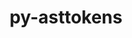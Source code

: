 ---
title: "py-asttokens"
layout: cache
categories: [package, develop]
meta: {"compilers": ["none"], "num_specs": 53, "num_specs_by_stack": {"data-vis-sdk": 11, "e4s": 20, "e4s-neoverse-v2": 22, "root": 53}, "oss": ["ubuntu20.04", "ubuntu22.04"], "platforms": ["linux"], "stacks": ["data-vis-sdk", "e4s", "e4s-neoverse-v2", "root"], "targets": ["neoverse_v2", "x86_64_v3"], "versions": ["2.4.0"]}
spec_details: [{"compiler": "none", "hash": "2y3tzxpvkxipjsk3jbraphhzqmz2ztax", "os": "ubuntu22.04", "platform": "linux", "size": "-", "stacks": ["e4s-neoverse-v2", "root"], "target": "neoverse_v2", "variants": ["build_system=python_pip"], "versions": ["2.4.0"]}, {"compiler": "none", "hash": "3kksnchpnbetdpiginr2afuv353ra2g5", "os": "ubuntu22.04", "platform": "linux", "size": "-", "stacks": ["e4s", "root"], "target": "x86_64_v3", "variants": ["build_system=python_pip"], "versions": ["2.4.0"]}, {"compiler": "none", "hash": "3vtq52q6kyfvevgulj73rufxijch64xz", "os": "ubuntu22.04", "platform": "linux", "size": "-", "stacks": ["e4s", "root"], "target": "x86_64_v3", "variants": ["build_system=python_pip"], "versions": ["2.4.0"]}, {"compiler": "none", "hash": "42znrmkp77um6tdbmpiyk7zjyyrys7nw", "os": "ubuntu22.04", "platform": "linux", "size": "-", "stacks": ["e4s-neoverse-v2", "root"], "target": "neoverse_v2", "variants": ["build_system=python_pip"], "versions": ["2.4.0"]}, {"compiler": "none", "hash": "4jyomqnn4olgdeo3xishg2gsq5dqzvnt", "os": "ubuntu22.04", "platform": "linux", "size": "-", "stacks": ["e4s-neoverse-v2", "root"], "target": "neoverse_v2", "variants": ["build_system=python_pip"], "versions": ["2.4.0"]}, {"compiler": "none", "hash": "57kkrtsivasdqom5so67bfh2ruov47pq", "os": "ubuntu20.04", "platform": "linux", "size": "-", "stacks": ["data-vis-sdk", "root"], "target": "x86_64_v3", "variants": ["build_system=python_pip"], "versions": ["2.4.0"]}, {"compiler": "none", "hash": "5rqtpg5z7rejwxoi7ekrhgdv66euwsa3", "os": "ubuntu22.04", "platform": "linux", "size": "-", "stacks": ["e4s-neoverse-v2", "root"], "target": "neoverse_v2", "variants": ["build_system=python_pip"], "versions": ["2.4.0"]}, {"compiler": "none", "hash": "6bi3i7mh3273qzkotplvr4q6b74ln6x3", "os": "ubuntu22.04", "platform": "linux", "size": "-", "stacks": ["e4s-neoverse-v2", "root"], "target": "neoverse_v2", "variants": ["build_system=python_pip"], "versions": ["2.4.0"]}, {"compiler": "none", "hash": "6giitnz3bty34yiui75r6gj6ecvy4r2t", "os": "ubuntu20.04", "platform": "linux", "size": "-", "stacks": ["data-vis-sdk", "root"], "target": "x86_64_v3", "variants": ["build_system=python_pip"], "versions": ["2.4.0"]}, {"compiler": "none", "hash": "75liof5jsdbo4zevys2mqjsh4mo4ppao", "os": "ubuntu22.04", "platform": "linux", "size": "-", "stacks": ["e4s", "root"], "target": "x86_64_v3", "variants": ["build_system=python_pip"], "versions": ["2.4.0"]}, {"compiler": "none", "hash": "a3nna64qr7ssuy5rgkqtbi72ihowqghs", "os": "ubuntu20.04", "platform": "linux", "size": "-", "stacks": ["data-vis-sdk", "root"], "target": "x86_64_v3", "variants": ["build_system=python_pip"], "versions": ["2.4.0"]}, {"compiler": "none", "hash": "ahuj7xoi2jhmjtqeknrpvpmnqgyff2l7", "os": "ubuntu22.04", "platform": "linux", "size": "-", "stacks": ["e4s-neoverse-v2", "root"], "target": "neoverse_v2", "variants": ["build_system=python_pip"], "versions": ["2.4.0"]}, {"compiler": "none", "hash": "bg6qt4kr5b3ebpi3v5iantakezh23leu", "os": "ubuntu22.04", "platform": "linux", "size": "-", "stacks": ["e4s", "root"], "target": "x86_64_v3", "variants": ["build_system=python_pip"], "versions": ["2.4.0"]}, {"compiler": "none", "hash": "c4egs5pz7igfuzfuzg7bxqzrs3nq5i5r", "os": "ubuntu22.04", "platform": "linux", "size": "-", "stacks": ["e4s", "root"], "target": "x86_64_v3", "variants": ["build_system=python_pip"], "versions": ["2.4.0"]}, {"compiler": "none", "hash": "c6a5vzbskcttgx762r7xy5ejcxqym2vq", "os": "ubuntu22.04", "platform": "linux", "size": "-", "stacks": ["e4s-neoverse-v2", "root"], "target": "neoverse_v2", "variants": ["build_system=python_pip"], "versions": ["2.4.0"]}, {"compiler": "none", "hash": "ck7tlnnf74ilctzjadkzbpltwgm2vj2m", "os": "ubuntu22.04", "platform": "linux", "size": "-", "stacks": ["e4s-neoverse-v2", "root"], "target": "neoverse_v2", "variants": ["build_system=python_pip"], "versions": ["2.4.0"]}, {"compiler": "none", "hash": "cpew4d67y5jsc6b2rhegs4qazra4vfkg", "os": "ubuntu22.04", "platform": "linux", "size": "-", "stacks": ["e4s", "root"], "target": "x86_64_v3", "variants": ["build_system=python_pip"], "versions": ["2.4.0"]}, {"compiler": "none", "hash": "csxjwkmwco6wz2flprtma24t3xuhfezy", "os": "ubuntu22.04", "platform": "linux", "size": "-", "stacks": ["e4s", "root"], "target": "x86_64_v3", "variants": ["build_system=python_pip"], "versions": ["2.4.0"]}, {"compiler": "none", "hash": "ctmqtwf4vpp4n2jd4bvguwsis7rcxe4f", "os": "ubuntu22.04", "platform": "linux", "size": "-", "stacks": ["e4s-neoverse-v2", "root"], "target": "neoverse_v2", "variants": ["build_system=python_pip"], "versions": ["2.4.0"]}, {"compiler": "none", "hash": "czgcqb2v4jjdroved7n3pe22nq2rzw5x", "os": "ubuntu22.04", "platform": "linux", "size": "-", "stacks": ["e4s", "root"], "target": "x86_64_v3", "variants": ["build_system=python_pip"], "versions": ["2.4.0"]}, {"compiler": "none", "hash": "diuycpx5ebflvimi55z5dqdqstwlzvgo", "os": "ubuntu20.04", "platform": "linux", "size": "-", "stacks": ["data-vis-sdk", "root"], "target": "x86_64_v3", "variants": ["build_system=python_pip"], "versions": ["2.4.0"]}, {"compiler": "none", "hash": "dvunc4u2tijuog3ikitkchmsmbwv6kvw", "os": "ubuntu20.04", "platform": "linux", "size": "-", "stacks": ["data-vis-sdk", "root"], "target": "x86_64_v3", "variants": ["build_system=python_pip"], "versions": ["2.4.0"]}, {"compiler": "none", "hash": "e7xouifhnivrw7bhplzegx263rfvr7vp", "os": "ubuntu22.04", "platform": "linux", "size": "-", "stacks": ["e4s-neoverse-v2", "root"], "target": "neoverse_v2", "variants": ["build_system=python_pip"], "versions": ["2.4.0"]}, {"compiler": "none", "hash": "esix7dz2ywnykdl2yi5nu6nianql3cxc", "os": "ubuntu22.04", "platform": "linux", "size": "-", "stacks": ["e4s", "root"], "target": "x86_64_v3", "variants": ["build_system=python_pip"], "versions": ["2.4.0"]}, {"compiler": "none", "hash": "fnzthhcaowtmw3cp75ms55v37hd73jdw", "os": "ubuntu22.04", "platform": "linux", "size": "-", "stacks": ["e4s-neoverse-v2", "root"], "target": "neoverse_v2", "variants": ["build_system=python_pip"], "versions": ["2.4.0"]}, {"compiler": "none", "hash": "ginsllwobopoybd3pvg7rfub3dwe2tkn", "os": "ubuntu22.04", "platform": "linux", "size": "-", "stacks": ["e4s", "root"], "target": "x86_64_v3", "variants": ["build_system=python_pip"], "versions": ["2.4.0"]}, {"compiler": "none", "hash": "hj4ysjhudj3gnvlda355anzhbiihkovo", "os": "ubuntu22.04", "platform": "linux", "size": "-", "stacks": ["e4s-neoverse-v2", "root"], "target": "neoverse_v2", "variants": ["build_system=python_pip"], "versions": ["2.4.0"]}, {"compiler": "none", "hash": "j7ybxnbus766sreg5guoop64kxzkxad4", "os": "ubuntu22.04", "platform": "linux", "size": "-", "stacks": ["e4s", "root"], "target": "x86_64_v3", "variants": ["build_system=python_pip"], "versions": ["2.4.0"]}, {"compiler": "none", "hash": "jxxvoiug7ru7ar7g7pdmbrhvrugmwsm7", "os": "ubuntu22.04", "platform": "linux", "size": "-", "stacks": ["e4s-neoverse-v2", "root"], "target": "neoverse_v2", "variants": ["build_system=python_pip"], "versions": ["2.4.0"]}, {"compiler": "none", "hash": "kddiklu4gyvklo4xo4udd5437vbl2cdg", "os": "ubuntu22.04", "platform": "linux", "size": "-", "stacks": ["e4s-neoverse-v2", "root"], "target": "neoverse_v2", "variants": ["build_system=python_pip"], "versions": ["2.4.0"]}, {"compiler": "none", "hash": "lsao4d3doypeknib4gbgxdaotrxn54kk", "os": "ubuntu22.04", "platform": "linux", "size": "-", "stacks": ["e4s-neoverse-v2", "root"], "target": "neoverse_v2", "variants": ["build_system=python_pip"], "versions": ["2.4.0"]}, {"compiler": "none", "hash": "mq4ytinhyw53vaifacyqtdirhyytdqpq", "os": "ubuntu22.04", "platform": "linux", "size": "-", "stacks": ["e4s-neoverse-v2", "root"], "target": "neoverse_v2", "variants": ["build_system=python_pip"], "versions": ["2.4.0"]}, {"compiler": "none", "hash": "owbqop3ji4kukqskw6f7xas4gcmxfka5", "os": "ubuntu22.04", "platform": "linux", "size": "-", "stacks": ["e4s", "root"], "target": "x86_64_v3", "variants": ["build_system=python_pip"], "versions": ["2.4.0"]}, {"compiler": "none", "hash": "p7nozqdq4jay34mvyby3ciibok7peiez", "os": "ubuntu20.04", "platform": "linux", "size": "-", "stacks": ["data-vis-sdk", "root"], "target": "x86_64_v3", "variants": ["build_system=python_pip"], "versions": ["2.4.0"]}, {"compiler": "none", "hash": "pico4txp5oazzfuaqhy5civ6e6uhya2l", "os": "ubuntu22.04", "platform": "linux", "size": "-", "stacks": ["e4s-neoverse-v2", "root"], "target": "neoverse_v2", "variants": ["build_system=python_pip"], "versions": ["2.4.0"]}, {"compiler": "none", "hash": "pppdgmxththehhqgvhulvfaovlp6zhte", "os": "ubuntu22.04", "platform": "linux", "size": "-", "stacks": ["e4s-neoverse-v2", "root"], "target": "neoverse_v2", "variants": ["build_system=python_pip"], "versions": ["2.4.0"]}, {"compiler": "none", "hash": "pw7buvmchakma3m6yrvpmnzbr3hk6sga", "os": "ubuntu22.04", "platform": "linux", "size": "-", "stacks": ["e4s", "root"], "target": "x86_64_v3", "variants": ["build_system=python_pip"], "versions": ["2.4.0"]}, {"compiler": "none", "hash": "q2xzb5l6z5h3o4jj66u4cnlofkd54xy7", "os": "ubuntu20.04", "platform": "linux", "size": "-", "stacks": ["data-vis-sdk", "root"], "target": "x86_64_v3", "variants": ["build_system=python_pip"], "versions": ["2.4.0"]}, {"compiler": "none", "hash": "r5esuragoyhtteqpzchdskfnxswmk77s", "os": "ubuntu22.04", "platform": "linux", "size": "-", "stacks": ["e4s-neoverse-v2", "root"], "target": "neoverse_v2", "variants": ["build_system=python_pip"], "versions": ["2.4.0"]}, {"compiler": "none", "hash": "rkcccpj5m7hfs4g6g6kfqs2rhmqgywm6", "os": "ubuntu20.04", "platform": "linux", "size": "-", "stacks": ["data-vis-sdk", "root"], "target": "x86_64_v3", "variants": ["build_system=python_pip"], "versions": ["2.4.0"]}, {"compiler": "none", "hash": "s2idh6brkpp6qq7tvzqerdy3hre7xuay", "os": "ubuntu22.04", "platform": "linux", "size": "-", "stacks": ["e4s", "root"], "target": "x86_64_v3", "variants": ["build_system=python_pip"], "versions": ["2.4.0"]}, {"compiler": "none", "hash": "s5y2477dmpnrl7wmfhfgqpk2shyn6vjd", "os": "ubuntu22.04", "platform": "linux", "size": "-", "stacks": ["e4s", "root"], "target": "x86_64_v3", "variants": ["build_system=python_pip"], "versions": ["2.4.0"]}, {"compiler": "none", "hash": "sozpsmavnnq3gjxg7icsl5sj24tguxkw", "os": "ubuntu22.04", "platform": "linux", "size": "-", "stacks": ["e4s-neoverse-v2", "root"], "target": "neoverse_v2", "variants": ["build_system=python_pip"], "versions": ["2.4.0"]}, {"compiler": "none", "hash": "st235gnpdndsznqoych2tpjnczqbv7do", "os": "ubuntu20.04", "platform": "linux", "size": "-", "stacks": ["data-vis-sdk", "root"], "target": "x86_64_v3", "variants": ["build_system=python_pip"], "versions": ["2.4.0"]}, {"compiler": "none", "hash": "tijtoqisxs266v3xvj7gusj2ti6ybux5", "os": "ubuntu20.04", "platform": "linux", "size": "-", "stacks": ["data-vis-sdk", "root"], "target": "x86_64_v3", "variants": ["build_system=python_pip"], "versions": ["2.4.0"]}, {"compiler": "none", "hash": "v6jkgi4xzlnlqpjg2njix4ymuzu4ietc", "os": "ubuntu20.04", "platform": "linux", "size": "-", "stacks": ["data-vis-sdk", "root"], "target": "x86_64_v3", "variants": ["build_system=python_pip"], "versions": ["2.4.0"]}, {"compiler": "none", "hash": "vzpghe7hfsrdh4eum72n5knfwvieyauy", "os": "ubuntu22.04", "platform": "linux", "size": "-", "stacks": ["e4s", "root"], "target": "x86_64_v3", "variants": ["build_system=python_pip"], "versions": ["2.4.0"]}, {"compiler": "none", "hash": "w5pdb64qlaicqeincnilivaaa6zlfpua", "os": "ubuntu22.04", "platform": "linux", "size": "-", "stacks": ["e4s", "root"], "target": "x86_64_v3", "variants": ["build_system=python_pip"], "versions": ["2.4.0"]}, {"compiler": "none", "hash": "x467ksxstwynmr7tcjcdsmu3jnpfjw6c", "os": "ubuntu22.04", "platform": "linux", "size": "-", "stacks": ["e4s", "root"], "target": "x86_64_v3", "variants": ["build_system=python_pip"], "versions": ["2.4.0"]}, {"compiler": "none", "hash": "yflnyrgtlsbl4czplog42h2p3nna4zmo", "os": "ubuntu22.04", "platform": "linux", "size": "-", "stacks": ["e4s", "root"], "target": "x86_64_v3", "variants": ["build_system=python_pip"], "versions": ["2.4.0"]}, {"compiler": "none", "hash": "z6cl5tp4tncmjxojpohgk2bcldo2etz7", "os": "ubuntu22.04", "platform": "linux", "size": "-", "stacks": ["e4s", "root"], "target": "x86_64_v3", "variants": ["build_system=python_pip"], "versions": ["2.4.0"]}, {"compiler": "none", "hash": "znls33oo6q4of56a3hl5vq5j6cflf6r3", "os": "ubuntu22.04", "platform": "linux", "size": "-", "stacks": ["e4s-neoverse-v2", "root"], "target": "neoverse_v2", "variants": ["build_system=python_pip"], "versions": ["2.4.0"]}, {"compiler": "none", "hash": "zol352dz3aktrfnhb4brxq4o4awihfu2", "os": "ubuntu22.04", "platform": "linux", "size": "-", "stacks": ["e4s-neoverse-v2", "root"], "target": "neoverse_v2", "variants": ["build_system=python_pip"], "versions": ["2.4.0"]}]
---